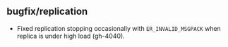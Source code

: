 ## bugfix/replication

* Fixed replication stopping occasionally with `ER_INVALID_MSGPACK` when replica
  is under high load (gh-4040).
